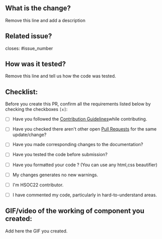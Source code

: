 ## What is the change?
Remove this line and add a description

## Related issue?
closes: #issue_number

## How was it tested?
Remove this line and tell us how the code was tested.

## Checklist:
Before you create this PR, confirm all the requirements listed below by checking the checkboxes `[x]`:

-   [ ] Have you followed the [Contribution Guidelines](https://github.com/siddhi-244/Bhaviktutorials/Adorn)while contributing.
-   [ ] Have you checked there aren't other open [Pull Requests](https://github.com/Bhaviktutorials/Adorn/pulls) for the same update/change?
-   [ ] Have you made corresponding changes to the documentation?
-   [ ] Have you tested the code before submission?
-   [ ] Have you formatted your code ? (You can use any html,css beautifier)
-   [ ] My changes generates no new warnings.
-   [ ] I'm HSOC22 contributor.
-   [ ] I have commented my code, particularly in hard-to-understand areas.


## GIF/video of the working of component you created:
Add here the GIF you created.
